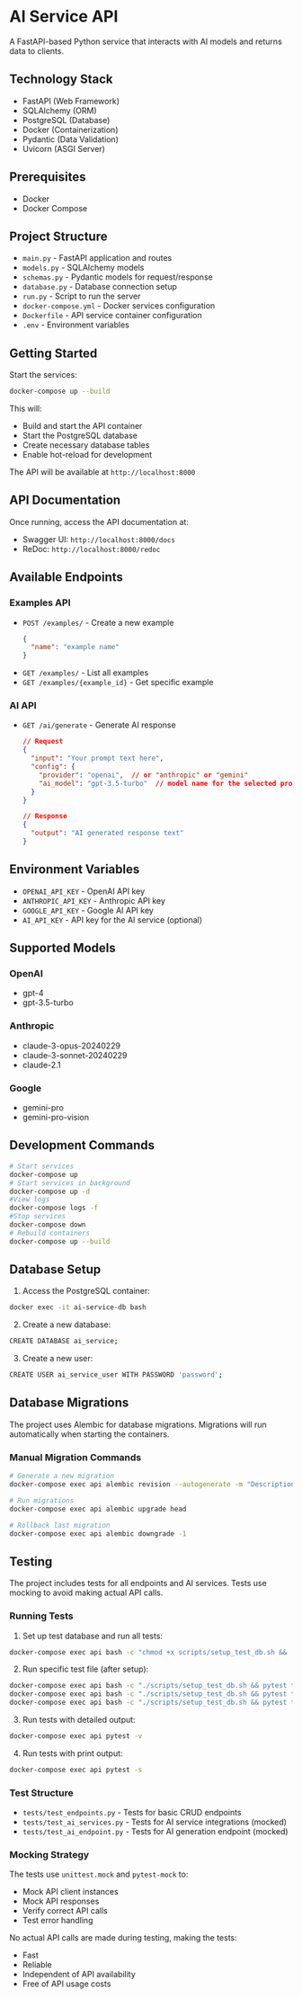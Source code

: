 # AI Service API

A FastAPI-based Python service that interacts with AI models and returns data to clients.

## Technology Stack

- FastAPI (Web Framework)
- SQLAlchemy (ORM)
- PostgreSQL (Database)
- Docker (Containerization)
- Pydantic (Data Validation)
- Uvicorn (ASGI Server)

## Prerequisites

- Docker
- Docker Compose

## Project Structure

- `main.py` - FastAPI application and routes
- `models.py` - SQLAlchemy models
- `schemas.py` - Pydantic models for request/response
- `database.py` - Database connection setup
- `run.py` - Script to run the server
- `docker-compose.yml` - Docker services configuration
- `Dockerfile` - API service container configuration
- `.env` - Environment variables

## Getting Started

Start the services:
```bash
docker-compose up --build
```

This will:
- Build and start the API container
- Start the PostgreSQL database
- Create necessary database tables
- Enable hot-reload for development

The API will be available at `http://localhost:8000`

## API Documentation

Once running, access the API documentation at:
- Swagger UI: `http://localhost:8000/docs`
- ReDoc: `http://localhost:8000/redoc`

## Available Endpoints

### Examples API
- `POST /examples/` - Create a new example
  ```json
  {
    "name": "example name"
  }
  ```
- `GET /examples/` - List all examples
- `GET /examples/{example_id}` - Get specific example

### AI API
- `GET /ai/generate` - Generate AI response
  ```json
  // Request
  {
    "input": "Your prompt text here",
    "config": {
      "provider": "openai",  // or "anthropic" or "gemini"
      "ai_model": "gpt-3.5-turbo"  // model name for the selected provider
    }
  }
  
  // Response
  {
    "output": "AI generated response text"
  }
  ```

## Environment Variables

- `OPENAI_API_KEY` - OpenAI API key
- `ANTHROPIC_API_KEY` - Anthropic API key
- `GOOGLE_API_KEY` - Google AI API key
- `AI_API_KEY` - API key for the AI service (optional)

## Supported Models

### OpenAI
- gpt-4
- gpt-3.5-turbo

### Anthropic
- claude-3-opus-20240229
- claude-3-sonnet-20240229
- claude-2.1

### Google
- gemini-pro
- gemini-pro-vision

## Development Commands

```bash
# Start services
docker-compose up
# Start services in background
docker-compose up -d
#View logs
docker-compose logs -f
#Stop services
docker-compose down
# Rebuild containers
docker-compose up --build
```

## Database Setup

1. Access the PostgreSQL container:
```bash
docker exec -it ai-service-db bash
```

2. Create a new database:
```bash
CREATE DATABASE ai_service;
```

3. Create a new user:
```bash
CREATE USER ai_service_user WITH PASSWORD 'password';
```

## Database Migrations

The project uses Alembic for database migrations. Migrations will run automatically when starting the containers.

### Manual Migration Commands

```bash
# Generate a new migration
docker-compose exec api alembic revision --autogenerate -m "Description of changes"

# Run migrations
docker-compose exec api alembic upgrade head

# Rollback last migration
docker-compose exec api alembic downgrade -1
```

## Testing

The project includes tests for all endpoints and AI services. Tests use mocking to avoid making actual API calls.

### Running Tests

1. Set up test database and run all tests:
```bash
docker-compose exec api bash -c "chmod +x scripts/setup_test_db.sh && ./scripts/setup_test_db.sh && pytest"
```

2. Run specific test file (after setup):
```bash
docker-compose exec api bash -c "./scripts/setup_test_db.sh && pytest tests/test_endpoints.py"
docker-compose exec api bash -c "./scripts/setup_test_db.sh && pytest tests/test_ai_services.py"
docker-compose exec api bash -c "./scripts/setup_test_db.sh && pytest tests/test_ai_endpoint.py"
```

3. Run tests with detailed output:
```bash
docker-compose exec api pytest -v
```

4. Run tests with print output:
```bash
docker-compose exec api pytest -s
```

### Test Structure

- `tests/test_endpoints.py` - Tests for basic CRUD endpoints
- `tests/test_ai_services.py` - Tests for AI service integrations (mocked)
- `tests/test_ai_endpoint.py` - Tests for AI generation endpoint (mocked)

### Mocking Strategy

The tests use `unittest.mock` and `pytest-mock` to:
- Mock API client instances
- Mock API responses
- Verify correct API calls
- Test error handling

No actual API calls are made during testing, making the tests:
- Fast
- Reliable
- Independent of API availability
- Free of API usage costs
